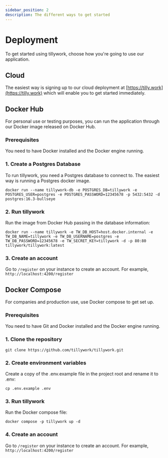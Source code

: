 ```yaml
---
sidebar_position: 2
description: The different ways to get started
---
```


# Deployment

To get started using tillywork, choose how you're going to use our application.

## Cloud

The easiest way is signing up to our cloud deployment at [https://tilly.work](https://tilly.work) which will enable you to get started immediately.

## Docker Hub

For personal use or testing purposes, you can run the application through our Docker image released on Docker Hub.

### Prerequisites

You need to have Docker installed and the Docker engine running.

### 1. Create a Postgres Database

To run tillywork, you need a Postgres database to connect to. The easiest way is running a Postgres docker image.

```
docker run --name tillywork-db -e POSTGRES_DB=tillywork -e POSTGRES_USER=postgres -e POSTGRES_PASSWORD=12345678 -p 5432:5432 -d postgres:16.3-bullseye
```

### 2. Run tillywork

Run the image from Docker Hub passing in the database information:

```
docker run --name tillywork -e TW_DB_HOST=host.docker.internal -e TW_DB_NAME=tillywork -e TW_DB_USERNAME=postgres -e TW_DB_PASSWORD=12345678 -e TW_SECRET_KEY=tillywork -d -p 80:80 tillywork/tillywork:latest
```

### 3. Create an account

Go to `/register` on your instance to create an account. For example, `http://localhost:4200/register`

## Docker Compose

For companies and production use, use Docker compose to get set up.

### Prerequisites

You need to have Git and Docker installed and the Docker engine running.

### 1. Clone the repository

```
git clone https://github.com/tillywork/tillywork.git
```

### 2. Create environment variables

Create a copy of the .env.example file in the project root and rename it to .env:

```
cp .env.example .env
```

### 3. Run tillywork

Run the Docker compose file:

```
docker compose -p tillywork up -d
```

### 4. Create an account

Go to `/register` on your instance to create an account. For example, `http://localhost:4200/register`
